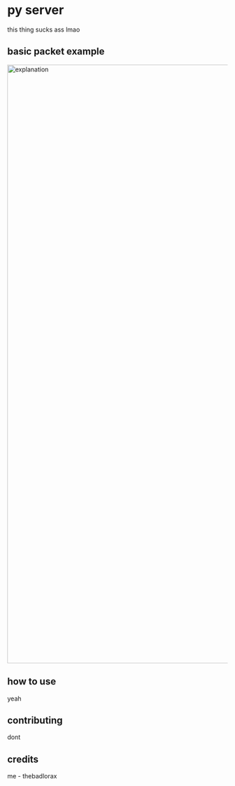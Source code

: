 # py server
this thing sucks ass lmao

## basic packet example
<img width="1367" alt="explanation" src="https://github.com/user-attachments/assets/3ca2d534-dfd2-4648-b910-28572933d90d">

## how to use
yeah

## contributing
dont

## credits
me - thebadlorax
